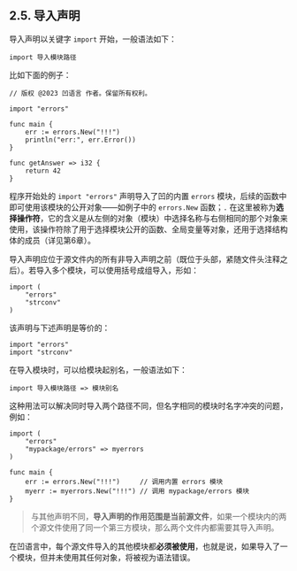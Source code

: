 ## 2.5. 导入声明

导入声明以关键字 `import` 开始，一般语法如下：

```wa
import 导入模块路径
```

比如下面的例子：

```wa
// 版权 @2023 凹语言 作者。保留所有权利。

import "errors"

func main {
    err := errors.New("!!!")
    println("err:", err.Error())
}

func getAnswer => i32 {
    return 42
}
```

程序开始处的 `import "errors"` 声明导入了凹的内置 `errors` 模块，后续的函数中即可使用该模块的公开对象——如例子中的 `errors.New` 函数；`.` 在这里被称为**选择操作符**，它的含义是从左侧的对象（模块）中选择名称与右侧相同的那个对象来使用，该操作符除了用于选择模块公开的函数、全局变量等对象，还用于选择结构体的成员（详见第6章）。

导入声明应位于源文件内的所有非导入声明之前（既位于头部，紧随文件头注释之后）。若导入多个模块，可以使用括号成组导入，形如：

```wa
import (
    "errors"
    "strconv"
)
```

该声明与下述声明是等价的：

```wa
import "errors"
import "strconv"
```

在导入模块时，可以给模块起别名，一般语法如下：

```wa
import 导入模块路径 => 模块别名
```

这种用法可以解决同时导入两个路径不同，但名字相同的模块时名字冲突的问题，例如：

```wa
import (
    "errors"
    "mypackage/errors" => myerrors
)

func main {
    err := errors.New("!!!")     // 调用内置 errors 模块
    myerr := myerrors.New("!!!") // 调用 mypackage/errors 模块
}
```

> 与其他声明不同，**导入声明的作用范围是当前源文件**，如果一个模块内的两个源文件使用了同一个第三方模块，那么两个文件内都需要其导入声明。

在凹语言中，每个源文件导入的其他模块都**必须被使用**，也就是说，如果导入了一个模块，但并未使用其任何对象，将被视为语法错误。